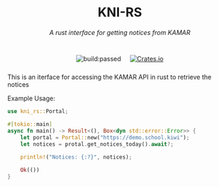 <h1 style="text-align: center">KNI-RS</h1>
<h6 style="text-align: center">A rust interface for getting notices from KAMAR </h6>
<div style="width: fit-content; margin: auto; display: flex; flex-direction: row;">
    <a style="padding: 10px;">
        <img src="https://www.travis-ci.com/LaSpruca/KNI-RS.svg?branch=master&amp;status=passed" alt="build:passed">
    </a>
    <a href="https://docs.rs/kni-rs" style="padding: 10px;">
        <img src="https://docs.rs/kni-rs/badge.svg" alt="Crates.io">
    </a>
</div>

This is an iterface for accessing the KAMAR API in rust to retrieve the notices

Example Usage:

```rust
use kni_rs::Portal;

#[tokio::main]
async fn main() -> Result<(), Box<dyn std::error::Error>> {
    let portal = Portal::new("https://demo.school.kiwi");
    let notices = protal.get_notices_today().await?;

    println!("Notices: {:?}", notices);

    Ok(())
}
```
